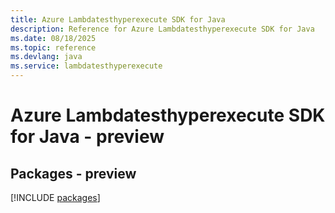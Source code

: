 ```yaml
---
title: Azure Lambdatesthyperexecute SDK for Java
description: Reference for Azure Lambdatesthyperexecute SDK for Java
ms.date: 08/18/2025
ms.topic: reference
ms.devlang: java
ms.service: lambdatesthyperexecute
---
```

# Azure Lambdatesthyperexecute SDK for Java - preview
## Packages - preview
[!INCLUDE [packages](lambdatesthyperexecute-index.md)]